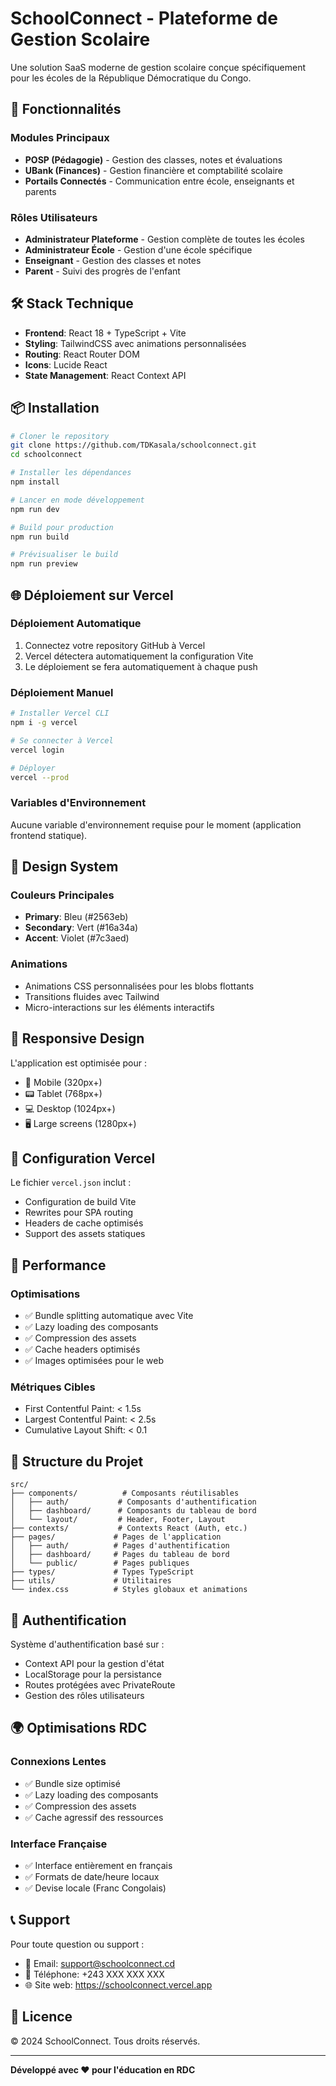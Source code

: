 # SchoolConnect - Plateforme de Gestion Scolaire

Une solution SaaS moderne de gestion scolaire conçue spécifiquement pour les écoles de la République Démocratique du Congo.

## 🚀 Fonctionnalités

### Modules Principaux
- **POSP (Pédagogie)** - Gestion des classes, notes et évaluations
- **UBank (Finances)** - Gestion financière et comptabilité scolaire
- **Portails Connectés** - Communication entre école, enseignants et parents

### Rôles Utilisateurs
- **Administrateur Plateforme** - Gestion complète de toutes les écoles
- **Administrateur École** - Gestion d'une école spécifique
- **Enseignant** - Gestion des classes et notes
- **Parent** - Suivi des progrès de l'enfant

## 🛠️ Stack Technique

- **Frontend**: React 18 + TypeScript + Vite
- **Styling**: TailwindCSS avec animations personnalisées
- **Routing**: React Router DOM
- **Icons**: Lucide React
- **State Management**: React Context API

## 📦 Installation

```bash
# Cloner le repository
git clone https://github.com/TDKasala/schoolconnect.git
cd schoolconnect

# Installer les dépendances
npm install

# Lancer en mode développement
npm run dev

# Build pour production
npm run build

# Prévisualiser le build
npm run preview
```

## 🌐 Déploiement sur Vercel

### Déploiement Automatique
1. Connectez votre repository GitHub à Vercel
2. Vercel détectera automatiquement la configuration Vite
3. Le déploiement se fera automatiquement à chaque push

### Déploiement Manuel
```bash
# Installer Vercel CLI
npm i -g vercel

# Se connecter à Vercel
vercel login

# Déployer
vercel --prod
```

### Variables d'Environnement
Aucune variable d'environnement requise pour le moment (application frontend statique).

## 🎨 Design System

### Couleurs Principales
- **Primary**: Bleu (#2563eb)
- **Secondary**: Vert (#16a34a)
- **Accent**: Violet (#7c3aed)

### Animations
- Animations CSS personnalisées pour les blobs flottants
- Transitions fluides avec Tailwind
- Micro-interactions sur les éléments interactifs

## 📱 Responsive Design

L'application est optimisée pour :
- 📱 Mobile (320px+)
- 📟 Tablet (768px+)
- 💻 Desktop (1024px+)
- 🖥️ Large screens (1280px+)

## 🔧 Configuration Vercel

Le fichier `vercel.json` inclut :
- Configuration de build Vite
- Rewrites pour SPA routing
- Headers de cache optimisés
- Support des assets statiques

## 🚀 Performance

### Optimisations
- ✅ Bundle splitting automatique avec Vite
- ✅ Lazy loading des composants
- ✅ Compression des assets
- ✅ Cache headers optimisés
- ✅ Images optimisées pour le web

### Métriques Cibles
- First Contentful Paint: < 1.5s
- Largest Contentful Paint: < 2.5s
- Cumulative Layout Shift: < 0.1

## 📄 Structure du Projet

```
src/
├── components/          # Composants réutilisables
│   ├── auth/           # Composants d'authentification
│   ├── dashboard/      # Composants du tableau de bord
│   └── layout/         # Header, Footer, Layout
├── contexts/           # Contexts React (Auth, etc.)
├── pages/             # Pages de l'application
│   ├── auth/          # Pages d'authentification
│   ├── dashboard/     # Pages du tableau de bord
│   └── public/        # Pages publiques
├── types/             # Types TypeScript
├── utils/             # Utilitaires
└── index.css          # Styles globaux et animations
```

## 🔐 Authentification

Système d'authentification basé sur :
- Context API pour la gestion d'état
- LocalStorage pour la persistance
- Routes protégées avec PrivateRoute
- Gestion des rôles utilisateurs

## 🌍 Optimisations RDC

### Connexions Lentes
- ✅ Bundle size optimisé
- ✅ Lazy loading des composants
- ✅ Compression des assets
- ✅ Cache agressif des ressources

### Interface Française
- ✅ Interface entièrement en français
- ✅ Formats de date/heure locaux
- ✅ Devise locale (Franc Congolais)

## 📞 Support

Pour toute question ou support :
- 📧 Email: support@schoolconnect.cd
- 📱 Téléphone: +243 XXX XXX XXX
- 🌐 Site web: https://schoolconnect.vercel.app

## 📝 Licence

© 2024 SchoolConnect. Tous droits réservés.

---

**Développé avec ❤️ pour l'éducation en RDC**
